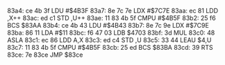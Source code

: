 83a4: ce 4b 3f     LDU    #$4B3F
83a7: 8e 7c 7e     LDX    #$7C7E
83aa: ec 81        LDD    ,X++
83ac: ed c1        STD    ,U++
83ae: 11 83 4b 5f  CMPU   #$4B5F
83b2: 25 f6        BCS    $83AA
83b4: ce 4b 43     LDU    #$4B43
83b7: 8e 7c 9e     LDX    #$7C9E
83ba: 86 11        LDA    #$11
83bc: f6 47 03     LDB    $4703
83bf: 3d           MUL
83c0: 48           ASLA
83c1: ec 86        LDD    A,X
83c3: ed c4        STD    ,U
83c5: 33 44        LEAU   $4,U
83c7: 11 83 4b 5f  CMPU   #$4B5F
83cb: 25 ed        BCS    $83BA
83cd: 39           RTS
83ce: 7e 83ce     JMP    $83ce
